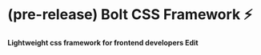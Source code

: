 # (pre-release) Bolt CSS Framework :zap:

#### Lightweight css framework for frontend developers Edit